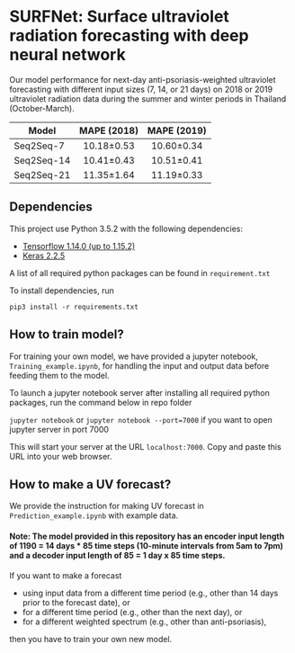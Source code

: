 # SURFNet: Surface ultraviolet radiation forecasting with deep neural network

Our model performance for next-day anti-psoriasis-weighted ultraviolet forecasting with different input sizes (7, 14, or 21 days) on 2018 or 2019 ultraviolet radiation data during the summer and winter periods in Thailand (October-March).

| Model   | MAPE (2018) |  MAPE (2019) |
| ------------- |:-------------:|:-------------:|
| Seq2Seq-7  | 10.18±0.53 | 10.60±0.34 |
| Seq2Seq-14  | 10.41±0.43 | 10.51±0.41 |
| Seq2Seq-21  |  11.35±1.64 | 11.19±0.33 |

## Dependencies

This project use Python 3.5.2 with the following dependencies:

* [Tensorflow 1.14.0 (up to 1.15.2)](https://www.tensorflow.org/)
* [Keras 2.2.5](https://keras.io/)

A list of all required python packages can be found in `requirement.txt`

To install dependencies, run

`pip3 install -r requirements.txt`

## How to train model?

For training your own model, we have provided a jupyter notebook, `Training_example.ipynb`, for handling the input and output data before feeding them to the model. 

To launch a jupyter notebook server after installing all required python packages, run the command below in repo folder

`jupyter notebook` or `jupyter notebook --port=7000` if you want to open jupyter server in port 7000 

This will start your server at the URL `localhost:7000`. Copy and paste this URL into your web browser.

## How to make a UV forecast?

We provide the instruction for making UV forecast in `Prediction_example.ipynb` with example data.

#### Note: The model provided in this repository has an encoder input length of 1190 = 14 days * 85 time steps (10-minute intervals from 5am to 7pm) and a decoder input length of 85 = 1 day x 85 time steps.

If you want to make a forecast 

* using input data from a different time period (e.g., other than 14 days prior to the forecast date), or
* for a different time period (e.g., other than the next day), or
* for a different weighted spectrum (e.g., other than anti-psoriasis),

then you have to train your own new model.
